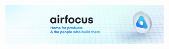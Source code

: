 <a href="https://airfocus.com" target="_blank"><img alt="airfocus banner" style="border-radius: 6px" src="https://raw.githubusercontent.com/airfocusio/.github/main/profile/banner.png"></a>
